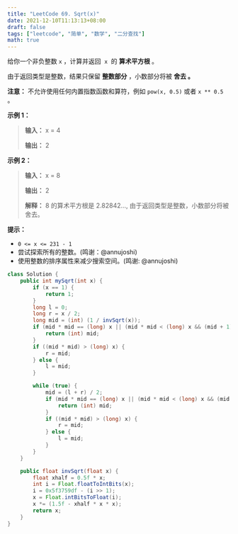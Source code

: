 ```yaml
---
title: "LeetCode 69. Sqrt(x)"
date: 2021-12-10T11:13:13+08:00
draft: false
tags: ["leetcode", "简单", "数学", "二分查找"]
math: true
---
```


给你一个非负整数 `x` ，计算并返回  `x`  的 **算术平方根** 。

由于返回类型是整数，结果只保留 **整数部分** ，小数部分将被 **舍去 。**

<!--more-->

**注意：** 不允许使用任何内置指数函数和算符，例如 `pow(x, 0.5)` 或者 `x ** 0.5` 。

**示例 1：**

> **输入：** x = 4
> 
> **输出：** 2

**示例 2：**

> **输入：** x = 8
> 
> **输出：** 2
> 
> **解释：** 8 的算术平方根是 2.82842..., 由于返回类型是整数，小数部分将被舍去。

**提示：**

- `0 <= x <= 231 - 1`
- 尝试探索所有的整数。(鸣谢：@annujoshi)
- 使用整数的排序属性来减少搜索空间。(鸣谢: @annujoshi)

```java
class Solution {
    public int mySqrt(int x) {
        if (x == 1) {
            return 1;
        }
        long l = 0;
        long r = x / 2;
        long mid = (int) (1 / invSqrt(x));
        if (mid * mid == (long) x || (mid * mid < (long) x && (mid + 1) * (mid + 1) > (long) x)) {
            return (int) mid;
        }
        if ((mid * mid) > (long) x) {
            r = mid;
        } else {
            l = mid;
        }

        while (true) {
            mid = (l + r) / 2;
            if (mid * mid == (long) x || (mid * mid < (long) x && (mid + 1) * (mid + 1) > (long) x)) {
                return (int) mid;
            }
            if ((mid * mid) > (long) x) {
                r = mid;
            } else {
                l = mid;
            }
        }
    }

    public float invSqrt(float x) {
        float xhalf = 0.5f * x;
        int i = Float.floatToIntBits(x);
        i = 0x5f3759df - (i >> 1);
        x = Float.intBitsToFloat(i);
        x *= (1.5f - xhalf * x * x);
        return x;
    }
}
```
